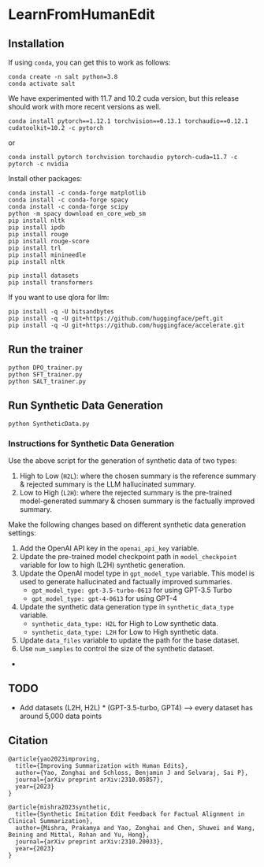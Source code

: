 # LearnFromHumanEdit

## Installation
If using `conda`, you can get this to work as follows:

```
conda create -n salt python=3.8
conda activate salt
```

We have experimented with 11.7 and 10.2 cuda version, but this release should work with more recent versions as well.
```
conda install pytorch==1.12.1 torchvision==0.13.1 torchaudio==0.12.1 cudatoolkit=10.2 -c pytorch
```
or 

```
conda install pytorch torchvision torchaudio pytorch-cuda=11.7 -c pytorch -c nvidia 
```

Install other packages:
```
conda install -c conda-forge matplotlib
conda install -c conda-forge spacy
conda install -c conda-forge scipy
python -m spacy download en_core_web_sm
pip install nltk
pip install ipdb
pip install rouge
pip install rouge-score
pip install trl
pip install minineedle
pip install nltk

pip install datasets
pip install transformers
```
If you want to use qlora for llm:
```
pip install -q -U bitsandbytes 
pip install -q -U git+https://github.com/huggingface/peft.git 
pip install -q -U git+https://github.com/huggingface/accelerate.git
```

## Run the trainer

```
python DPO_trainer.py
python SFT_trainer.py
python SALT_trainer.py
```

## Run Synthetic Data Generation

```
python SyntheticData.py
```

### Instructions for Synthetic Data Generation
Use the above script for the generation of synthetic data of two types:
1) High to Low (`H2L`): where the chosen summary is the reference summary & rejected summary is the LLM hallucinated summary.
2) Low to High (`L2H`): where the rejected summary is the pre-trained model-generated summary & chosen summary is the factually improved summary.

Make the following changes based on different synthetic data generation settings:

1) Add the OpenAI API key in the `openai_api_key` variable.
2) Update the pre-trained model checkpoint path in `model_checkpoint` variable for low to high (L2H) synthetic generation.
3) Update the OpenAI model type in `gpt_model_type` variable. This model is used to generate hallucinated and factually improved summaries.
    - `gpt_model_type: gpt-3.5-turbo-0613` for using GPT-3.5 Turbo
    - `gpt_model_type: gpt-4-0613` for using GPT-4
4) Update the synthetic data generation type in `synthetic_data_type` variable.
    - `synthetic_data_type: H2L` for High to Low synthetic data.
    - `synthetic_data_type: L2H` for Low to High synthetic data.
5) Update `data_files` variable to update the path for the base dataset.
6) Use `num_samples` to control the size of the synthetic dataset.
   
- 

## TODO
- Add datasets (L2H, H2L) * (GPT-3.5-turbo, GPT4) --> every dataset has around 5,000 data points

## Citation

```
@article{yao2023improving,
  title={Improving Summarization with Human Edits},
  author={Yao, Zonghai and Schloss, Benjamin J and Selvaraj, Sai P},
  journal={arXiv preprint arXiv:2310.05857},
  year={2023}
}

@article{mishra2023synthetic,
  title={Synthetic Imitation Edit Feedback for Factual Alignment in Clinical Summarization},
  author={Mishra, Prakamya and Yao, Zonghai and Chen, Shuwei and Wang, Beining and Mittal, Rohan and Yu, Hong},
  journal={arXiv preprint arXiv:2310.20033},
  year={2023}
}
```
